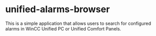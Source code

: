 # unified-alarms-browser
This is a simple application that allows users to search for configured alarms in WinCC Unified PC or Unified Comfort Panels.
